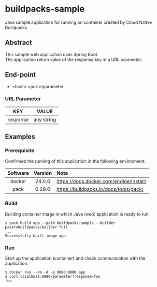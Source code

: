 # buildpacks-sample
Java sample application for running on container created by Cloud Native Buildpacks

## Abstract
This sample web application uses Spring Boot.  
The application return value of the response key in a URL parameter.  

## End-point
* \<host\>:\<port\>/parameter
### URL Parameter
|KEY|VALUE|
|:--:|:--:|
|response|any string|


## Examples
### Prerequisite
Confirmed the running of this application in the following environment.

|Software|Version|Note|
|:--:|:--:|:--|
|docker|24.0.0|https://docs.docker.com/engine/install/|
|pack|0.29.0|https://buildpacks.io/docs/tools/pack/|

### Build
Building container image in which Java (web) application is ready to run.
~~~
$ pack build app --path buildpacks-sample --builder paketobuildpacks/builder:full
...
Successfully built image app
~~~

### Run
Start up the application (container) and check communication with the application.
```
$ docker run --rm -d -p 8080:8080 app
$ curl localhost:8080/parameter?response=foo
foo
```

